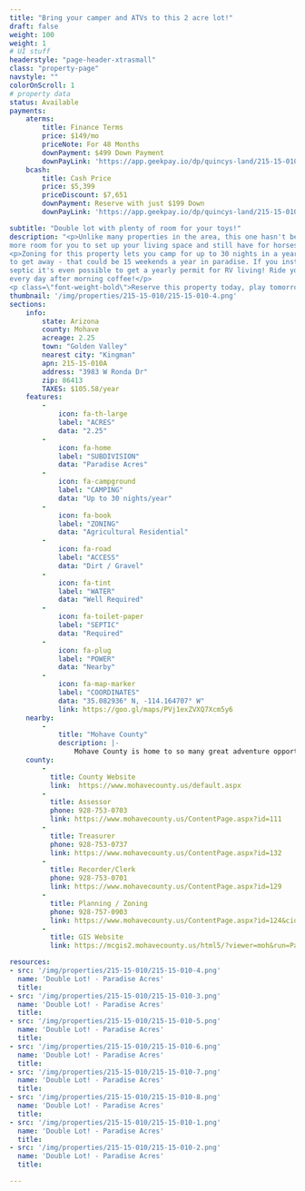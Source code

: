 ```yaml
---
title: "Bring your camper and ATVs to this 2 acre lot!"
draft: false
weight: 100
weight: 1
# UI stuff
headerstyle: "page-header-xtrasmall"
class: "property-page"
navstyle: ""
colorOnScroll: 1
# property data
status: Available
payments:
    aterms:
        title: Finance Terms
        price: $149/mo
        priceNote: For 48 Months
        downPayment: $499 Down Payment
        downPayLink: 'https://app.geekpay.io/dp/quincys-land/215-15-010-terms'
    bcash:
        title: Cash Price
        price: $5,399
        priceDiscount: $7,651
        downPayment: Reserve with just $199 Down
        downPayLink: 'https://app.geekpay.io/dp/quincys-land/215-15-010-cash'

subtitle: "Double lot with plenty of room for your toys!"
description: "<p>Unlike many properties in the area, this one hasn't been split! That means 
more room for you to set up your living space and still have for horses or ATVs.</p>
<p>Zoning for this property lets you camp for up to 30 nights in a year
to get away - that could be 15 weekends a year in paradise. If you install water &
septic it's even possible to get a yearly permit for RV living! Ride your ATV
every day after morning coffee!</p>
<p class=\"font-weight-bold\">Reserve this property today, play tomorrow!</p>"
thumbnail: '/img/properties/215-15-010/215-15-010-4.png'
sections:
    info: 
        state: Arizona
        county: Mohave
        acreage: 2.25
        town: "Golden Valley"
        nearest city: "Kingman"
        apn: 215-15-010A
        address: "3983 W Ronda Dr"
        zip: 86413 
        TAXES: $105.58/year
    features:
        -
            icon: fa-th-large
            label: "ACRES"
            data: "2.25"
        -
            icon: fa-home
            label: "SUBDIVISION"
            data: "Paradise Acres"
        -
            icon: fa-campground
            label: "CAMPING"
            data: "Up to 30 nights/year"
        -
            icon: fa-book
            label: "ZONING"
            data: "Agricultural Residential"
        -
            icon: fa-road
            label: "ACCESS"
            data: "Dirt / Gravel"
        -
            icon: fa-tint
            label: "WATER"
            data: "Well Required"
        -
            icon: fa-toilet-paper
            label: "SEPTIC"
            data: "Required"
        -
            icon: fa-plug
            label: "POWER"
            data: "Nearby"
        -
            icon: fa-map-marker 
            label: "COORDINATES"
            data: "35.082936° N, -114.164707° W"
            link: https://goo.gl/maps/PVj1exZVXQ7Xcm5y6
    nearby:
        -
            title: "Mohave County"
            description: |-
                Mohave County is home to so many great adventure opportunities! You can hang out above the Grand Canyon on the Skywalk, see London Bridge or explore Parashant National Monument Park. If water is more your thing, Lake Havasu is just an hour away. 
    county:
        - 
          title: County Website
          link:	 https://www.mohavecounty.us/default.aspx
        - 
          title: Assessor
          phone: 928-753-0703
          link: https://www.mohavecounty.us/ContentPage.aspx?id=111
        - 
          title: Treasurer
          phone: 928-753-0737
          link: https://www.mohavecounty.us/ContentPage.aspx?id=132
        -
          title: Recorder/Clerk
          phone: 928-753-0701
          link: https://www.mohavecounty.us/ContentPage.aspx?id=129
        -
          title: Planning / Zoning
          phone: 928-757-0903 
          link: https://www.mohavecounty.us/ContentPage.aspx?id=124&cid=360 
        - 
          title: GIS Website
          link:	https://mcgis2.mohavecounty.us/html5/?viewer=moh&run=ParcelIDSearch&ParcelId

resources: 
- src: '/img/properties/215-15-010/215-15-010-4.png'
  name: 'Double Lot! - Paradise Acres'
  title: 
- src: '/img/properties/215-15-010/215-15-010-3.png'
  name: 'Double Lot! - Paradise Acres'
  title: 
- src: '/img/properties/215-15-010/215-15-010-5.png'
  name: 'Double Lot! - Paradise Acres'
  title: 
- src: '/img/properties/215-15-010/215-15-010-6.png'
  name: 'Double Lot! - Paradise Acres'
  title: 
- src: '/img/properties/215-15-010/215-15-010-7.png'
  name: 'Double Lot! - Paradise Acres'
  title: 
- src: '/img/properties/215-15-010/215-15-010-8.png'
  name: 'Double Lot! - Paradise Acres'
  title: 
- src: '/img/properties/215-15-010/215-15-010-1.png'
  name: 'Double Lot! - Paradise Acres'
  title: 
- src: '/img/properties/215-15-010/215-15-010-2.png'
  name: 'Double Lot! - Paradise Acres'
  title: 

---
```

